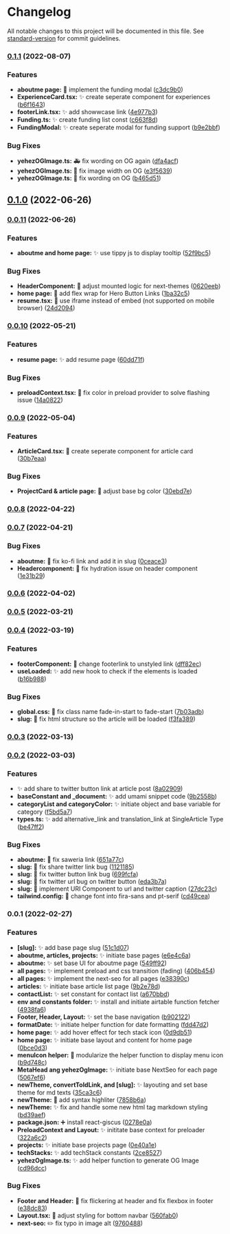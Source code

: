 # Changelog

All notable changes to this project will be documented in this file. See [standard-version](https://github.com/conventional-changelog/standard-version) for commit guidelines.

### [0.1.1](https://github.com/yehezkielgunawan/yehezgun-v3/compare/v0.1.0...v0.1.1) (2022-08-07)

### Features

- **aboutme page:** :lipstick: implement the funding modal ([c3dc9b0](https://github.com/yehezkielgunawan/yehezgun-v3/commit/c3dc9b09b4c5a7e1cdd9c9642ade8a09c33ab38e))
- **ExperienceCard.tsx:** :sparkles: create seperate component for experiences ([b6f1643](https://github.com/yehezkielgunawan/yehezgun-v3/commit/b6f1643fc4309d19edf8e6050d1b3cca4480e99b))
- **footerLink.tsx:** :sparkles: add showwcase link ([4e977b3](https://github.com/yehezkielgunawan/yehezgun-v3/commit/4e977b3fae8abfd68b1535f87ab9435674626518))
- **Funding.ts:** :sparkles: create funding list const ([c663f8d](https://github.com/yehezkielgunawan/yehezgun-v3/commit/c663f8dc7ee4644ae601356c318cffe3b5ec9f5d))
- **FundingModal:** :sparkles: create seperate modal for funding support ([b9e2bbf](https://github.com/yehezkielgunawan/yehezgun-v3/commit/b9e2bbf6c7c6cba7248bf719e01cc6c7588baf6e))

### Bug Fixes

- **yehezOGImage.ts:** :ambulance: fix wording on OG again ([dfa4acf](https://github.com/yehezkielgunawan/yehezgun-v3/commit/dfa4acfd86262575804dff993536d445e3be2c28))
- **yehezOGImage.ts:** :bug: fix image width on OG ([e3f5639](https://github.com/yehezkielgunawan/yehezgun-v3/commit/e3f5639149c146a6351351d05370e58d6cfae866))
- **yehezOGImage.ts:** :bug: fix wording on OG ([b465d51](https://github.com/yehezkielgunawan/yehezgun-v3/commit/b465d51e86962b7a10f2837ffb46100f49668ba2))

## [0.1.0](https://github.com/yehezkielgunawan/yehezgun-v3/compare/v0.0.11...v0.1.0) (2022-06-26)

### [0.0.11](https://github.com/yehezkielgunawan/yehezgun-v3/compare/v0.0.10...v0.0.11) (2022-06-26)

### Features

- **aboutme and home page:** :sparkles: use tippy js to display tooltip ([52f9bc5](https://github.com/yehezkielgunawan/yehezgun-v3/commit/52f9bc5a3c34c0b11783c4e070b2c89946e01e66))

### Bug Fixes

- **HeaderComponent:** :bug: adjust mounted logic for next-themes ([0620eeb](https://github.com/yehezkielgunawan/yehezgun-v3/commit/0620eeb1ab49092e28e15dfa387e5d4328dba3c8))
- **home page:** :bug: add flex wrap for Hero Button Links ([1ba32c5](https://github.com/yehezkielgunawan/yehezgun-v3/commit/1ba32c5c08c7e0d0ac286a29d83997f1020b1838))
- **resume.tsx:** :bug: use iframe instead of embed (not supported on mobile browser) ([24d2094](https://github.com/yehezkielgunawan/yehezgun-v3/commit/24d2094d6998e9f9523e0256ac5b291ef365e1c4))

### [0.0.10](https://github.com/yehezkielgunawan/yehezgun-v3/compare/v0.0.9...v0.0.10) (2022-05-21)

### Features

- **resume page:** :sparkles: add resume page ([60dd71f](https://github.com/yehezkielgunawan/yehezgun-v3/commit/60dd71f7952cf921b85312948f56145ccdeff220))

### Bug Fixes

- **preloadContext.tsx:** :lipstick: fix color in preload provider to solve flashing issue ([14a0822](https://github.com/yehezkielgunawan/yehezgun-v3/commit/14a0822b39787cd8a2a926d8b6d74ef226a1aa7f))

### [0.0.9](https://github.com/yehezkielgunawan/yehezgun-v3/compare/v0.0.8...v0.0.9) (2022-05-04)

### Features

- **ArticleCard.tsx:** :art: create seperate component for article card ([30b7eaa](https://github.com/yehezkielgunawan/yehezgun-v3/commit/30b7eaa6f2b7f26342b3b72b45ecef90da5f19f2))

### Bug Fixes

- **ProjectCard & article page:** :lipstick: adjust base bg color ([30ebd7e](https://github.com/yehezkielgunawan/yehezgun-v3/commit/30ebd7e9b26443663be8799a62ff7e15c11e697a))

### [0.0.8](https://github.com/yehezkielgunawan/yehezgun-v3/compare/v0.0.7...v0.0.8) (2022-04-22)

### [0.0.7](https://github.com/yehezkielgunawan/yehezgun-v3/compare/v0.0.6...v0.0.7) (2022-04-21)

### Bug Fixes

- **aboutme:** :speech_balloon: fix ko-fi link and add it in slug ([0ceace3](https://github.com/yehezkielgunawan/yehezgun-v3/commit/0ceace3291e576621747dae737176228ac553136))
- **Headercomponent:** :bug: fix hydration issue on header component ([1e31b29](https://github.com/yehezkielgunawan/yehezgun-v3/commit/1e31b292858b8b77b7e6926d01dbed09a41eac66))

### [0.0.6](https://github.com/yehezkielgunawan/yehezgun-v3/compare/v0.0.5...v0.0.6) (2022-04-02)

### [0.0.5](https://github.com/yehezkielgunawan/yehezgun-v3/compare/v0.0.4...v0.0.5) (2022-03-21)

### [0.0.4](https://github.com/yehezkielgunawan/yehezgun-v3/compare/v0.0.3...v0.0.4) (2022-03-19)

### Features

- **footerComponent:** :lipstick: change footerlink to unstyled link ([dff82ec](https://github.com/yehezkielgunawan/yehezgun-v3/commit/dff82ecf2b4285a87f56efdd0650edddae470c99))
- **useLoaded:** :sparkles: add new hook to check if the elements is loaded ([b16b988](https://github.com/yehezkielgunawan/yehezgun-v3/commit/b16b9886eb3cba0da0467fbb90620aaddbcd5d8c))

### Bug Fixes

- **global.css:** :bug: fix class name fade-in-start to fade-start ([7b03adb](https://github.com/yehezkielgunawan/yehezgun-v3/commit/7b03adb7dcee65433cef6b8d0741ecfe09583a19))
- **slug:** :bug: fix html structure so the article will be loaded ([f3fa389](https://github.com/yehezkielgunawan/yehezgun-v3/commit/f3fa389f868ea8a96a6c6467c61513bfeb361e4e))

### [0.0.3](https://github.com/yehezkielgunawan/yehezgun-v3/compare/v0.0.2...v0.0.3) (2022-03-13)

### [0.0.2](https://github.com/yehezkielgunawan/yehezgun-v3/compare/v0.0.1...v0.0.2) (2022-03-03)

### Features

- :sparkles: add share to twitter button link at article post ([8a02909](https://github.com/yehezkielgunawan/yehezgun-v3/commit/8a0290998ce8f8a930480db66e8653b2b3d1dabf))
- **baseConstant and \_document:** :sparkles: add umami snippet code ([9b2558b](https://github.com/yehezkielgunawan/yehezgun-v3/commit/9b2558b7469ac5dbe589385855eb132b49b42dd6))
- **categoryList and categoryColor:** :sparkles: initiate object and base variable for category ([f5bd5a7](https://github.com/yehezkielgunawan/yehezgun-v3/commit/f5bd5a7f37d9ecc0ea7c7fa1de00af9669b4343c))
- **types.ts:** :sparkles: add alternative_link and translation_link at SingleArticle Type ([be47ff2](https://github.com/yehezkielgunawan/yehezgun-v3/commit/be47ff234698baad42ddf9cafbc9b605a5513fcc))

### Bug Fixes

- **aboutme:** :bug: fix saweria link ([651a77c](https://github.com/yehezkielgunawan/yehezgun-v3/commit/651a77c8b9af39163b3fd2f4ed4315648801331a))
- **slug:** :bug: fix share twitter link bug ([1121185](https://github.com/yehezkielgunawan/yehezgun-v3/commit/112118535a2b387a649f6bf8a4aaaf96fc638333))
- **slug:** :bug: fix twitter button link bug ([699fcfa](https://github.com/yehezkielgunawan/yehezgun-v3/commit/699fcfa7188c25ccda8c547139ce5303a2584e60))
- **slug:** :bug: fix twitter url bug on twitter button ([eda3b7a](https://github.com/yehezkielgunawan/yehezgun-v3/commit/eda3b7af12cc3da169bb97a22cfe6edfff7479f6))
- **slug:** :bug: implement URI Component to url and twitter caption ([27dc23c](https://github.com/yehezkielgunawan/yehezgun-v3/commit/27dc23c1f52982855ae3b9a8dcc3315313c19835))
- **tailwind.config:** :wrench: change font into fira-sans and pt-serif ([cd49cea](https://github.com/yehezkielgunawan/yehezgun-v3/commit/cd49cea9455038ba91b3595ef9d16b4ab1031770))

### 0.0.1 (2022-02-27)

### Features

- **[slug]:** :sparkles: add base page slug ([51c1d07](https://github.com/yehezkielgunawan/yehezgun-v3/commit/51c1d07845beb85904e8ff7d961a9b93187f735a))
- **aboutme, articles, projects:** :sparkles: initiate base pages ([e6e4c6a](https://github.com/yehezkielgunawan/yehezgun-v3/commit/e6e4c6a6821df19df29e8e52ef9f8cd765dcac11))
- **aboutme:** :sparkles: set base UI for aboutme page ([549ff92](https://github.com/yehezkielgunawan/yehezgun-v3/commit/549ff92f416a4784144a7055352c46502629bd5d))
- **all pages:** :sparkles: implement preload and css transition (fading) ([406b454](https://github.com/yehezkielgunawan/yehezgun-v3/commit/406b454eb53968d3dcc4e552b4ea0f318fa68d83))
- **all pages:** :sparkles: implement the next-seo for all pages ([e38390c](https://github.com/yehezkielgunawan/yehezgun-v3/commit/e38390c951c567100431d6e280c14f5e3488a911))
- **articles:** :sparkles: initiate base article list page ([9b2e78d](https://github.com/yehezkielgunawan/yehezgun-v3/commit/9b2e78d8a0f3f2cebb83a135d98ef85b631881db))
- **contactList:** :sparkles: set constant for contact list ([a670bbd](https://github.com/yehezkielgunawan/yehezgun-v3/commit/a670bbd048be7e96d524a7acf4793ab94d349bd2))
- **env and constants folder:** :sparkles: install and initiate airtable function fetcher ([4938fa6](https://github.com/yehezkielgunawan/yehezgun-v3/commit/4938fa617b8e22ce430946cb2c87d3313ec12577))
- **Footer, Header, Layout:** :sparkles: set the base navigation ([b902122](https://github.com/yehezkielgunawan/yehezgun-v3/commit/b90212227bb7f2a2cd6c987e9280d4aa269a2a0c))
- **formatDate:** :sparkles: initiate helper function for date formatting ([fdd47d2](https://github.com/yehezkielgunawan/yehezgun-v3/commit/fdd47d22b0059f6ef7bc888a4324efc69fc72b6a))
- **home page:** :sparkles: add hover effect for tech stack icon ([0d9db51](https://github.com/yehezkielgunawan/yehezgun-v3/commit/0d9db51b83270035888feddd6d143693e16be673))
- **home page:** :sparkles: initiate base layout and content for home page ([0bce0d3](https://github.com/yehezkielgunawan/yehezgun-v3/commit/0bce0d3ef69cbb4b8f730ecb2d920c322fc57272))
- **menuIcon helper:** :art: modularize the helper function to display menu icon ([b9d748c](https://github.com/yehezkielgunawan/yehezgun-v3/commit/b9d748c17a345506d5c5a974cad141fc91bfa87b))
- **MetaHead ang yehezOgImage:** :sparkles: initiate base NextSeo for each page ([5067ef6](https://github.com/yehezkielgunawan/yehezgun-v3/commit/5067ef6173104dba45b0a605c0f7da99e62ec6bf))
- **newTheme, convertToIdLink, and [slug]:** :sparkles: layouting and set base theme for md texts ([35ca3c6](https://github.com/yehezkielgunawan/yehezgun-v3/commit/35ca3c6d97fe43e36fcefa400724a022c1f77781))
- **newTheme:** :lipstick: add syntax highliter ([7858b6a](https://github.com/yehezkielgunawan/yehezgun-v3/commit/7858b6a5ac14c710a879ddfa12399713bebcf0f2))
- **newTheme:** :sparkles: fix and handle some new html tag markdown styling ([bd39aef](https://github.com/yehezkielgunawan/yehezgun-v3/commit/bd39aeff4596c2116ae1d49e8c653cd53c810a4f))
- **package.json:** :heavy_plus_sign: install react-giscus ([0278e0a](https://github.com/yehezkielgunawan/yehezgun-v3/commit/0278e0a8bcdb22488246336b8c7e48f4df7217d0))
- **PreloadContext and Layout:** :sparkles: inititate base context for preloader ([322a6c2](https://github.com/yehezkielgunawan/yehezgun-v3/commit/322a6c2dc6e7082c38899f596fa8a4d345401fa1))
- **projects:** :sparkles: initiate base projects page ([0e40a1e](https://github.com/yehezkielgunawan/yehezgun-v3/commit/0e40a1ebf5d47b0298c25e50d03af43a59a6e37e))
- **techStacks:** :sparkles: add techStack constants ([2ce8527](https://github.com/yehezkielgunawan/yehezgun-v3/commit/2ce8527e04aa69d07abe33f4d982d41fe1e072dd))
- **yehezOgImage.ts:** :sparkles: add helper function to generate OG Image ([cd96dcc](https://github.com/yehezkielgunawan/yehezgun-v3/commit/cd96dccd6799fa87c7cade815575f9a7ebf33fd4))

### Bug Fixes

- **Footer and Header:** :bug: fix flickering at header and fix flexbox in footer ([e38dc83](https://github.com/yehezkielgunawan/yehezgun-v3/commit/e38dc836b933e2e823ad970bc3437b9629a3240e))
- **Layout.tsx:** :lipstick: adjust styling for bottom navbar ([560fab0](https://github.com/yehezkielgunawan/yehezgun-v3/commit/560fab0ad8147de90accc8d6fb5ec24a7fbf4962))
- **next-seo:** :pencil2: fix typo in image alt ([9760488](https://github.com/yehezkielgunawan/yehezgun-v3/commit/97604880c38afc05b467bbdb5cb89ba15859af46))
